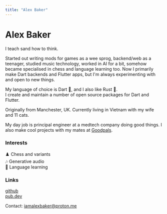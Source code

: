 ```yaml
---
title: "Alex Baker"
---
```


# Alex Baker

I teach sand how to think.

Started out writing mods for games as a wee sprog, backend/web as a teenager, studied music technology, worked in AI for a bit, somehow became specialised in chess and language learning too. Now I primarily make Dart backends and Flutter apps, but I'm always experimenting with and open to new things.  

My language of choice is Dart 🎯, and I also like Rust 🦀.  
I create and maintain a number of open source packages for Dart and Flutter.  

Originally from Manchester, UK. Currently living in Vietnam with my wife and 11 cats.

My day job is principal engineer at a medtech company doing good things. I also make cool projects with my mates at [Goodpals](https://goodpals.dev).

### Interests
♟️&#xFE0F; Chess and variants  
🎶 Generative audio  
📖 Language learning  

### Links
[github](https://github.com/alexobviously)  
[pub.dev](https://pub.dev/publishers/alxbkr.xyz/packages)  

Contact: iamalexbaker@proton.me